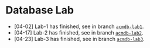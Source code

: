 # Database Lab

- [04-02] Lab-1 has finished, see in branch [`acmdb-lab1`](https://github.com/cla7aye15I4nd/DatabaseLab/tree/acmdb-lab1).
- [04-17] Lab-2 has finished, see in branch [`acmdb-lab2`](https://github.com/cla7aye15I4nd/DatabaseLab/tree/acmdb-lab2).
- [04-23] Lab-3 has finished, see in branch [`acmdb-lab3`](https://github.com/cla7aye15I4nd/DatabaseLab/tree/acmdb-lab3).